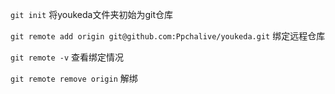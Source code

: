 `git init`
将youkeda文件夹初始为git仓库

`git remote add origin git@github.com:Ppchalive/youkeda.git`
绑定远程仓库

`git remote -v`
查看绑定情况

`git remote remove origin`
解绑